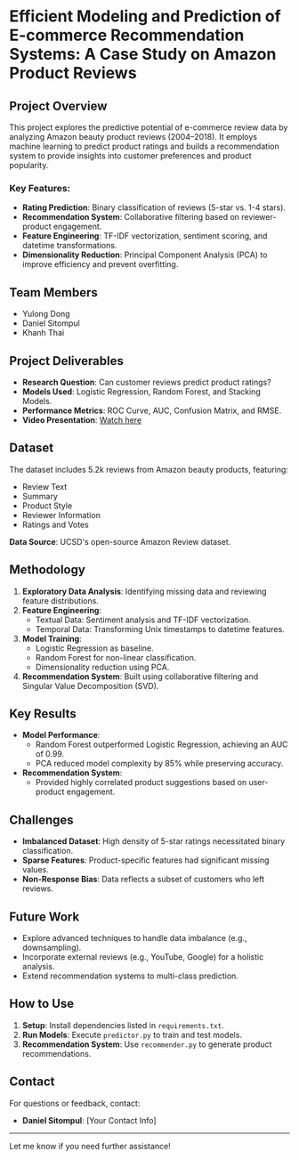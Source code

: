 # Efficient Modeling and Prediction of E-commerce Recommendation Systems: A Case Study on Amazon Product Reviews

## Project Overview

This project explores the predictive potential of e-commerce review data by analyzing Amazon beauty product reviews (2004–2018). It employs machine learning to predict product ratings and builds a recommendation system to provide insights into customer preferences and product popularity.

### Key Features:
- **Rating Prediction**: Binary classification of reviews (5-star vs. 1-4 stars).
- **Recommendation System**: Collaborative filtering based on reviewer-product engagement.
- **Feature Engineering**: TF-IDF vectorization, sentiment scoring, and datetime transformations.
- **Dimensionality Reduction**: Principal Component Analysis (PCA) to improve efficiency and prevent overfitting.

## Team Members
- Yulong Dong
- Daniel Sitompul
- Khanh Thai

## Project Deliverables
- **Research Question**: Can customer reviews predict product ratings?
- **Models Used**: Logistic Regression, Random Forest, and Stacking Models.
- **Performance Metrics**: ROC Curve, AUC, Confusion Matrix, and RMSE.
- **Video Presentation**: [Watch here](https://www.youtube.com/watch?v=JnomNXqTu_8&ab_channel=KhanhThai)

## Dataset

The dataset includes 5.2k reviews from Amazon beauty products, featuring:
- Review Text
- Summary
- Product Style
- Reviewer Information
- Ratings and Votes

**Data Source**: UCSD's open-source Amazon Review dataset.

## Methodology

1. **Exploratory Data Analysis**: Identifying missing data and reviewing feature distributions.
2. **Feature Engineering**:
   - Textual Data: Sentiment analysis and TF-IDF vectorization.
   - Temporal Data: Transforming Unix timestamps to datetime features.
3. **Model Training**:
   - Logistic Regression as baseline.
   - Random Forest for non-linear classification.
   - Dimensionality reduction using PCA.
4. **Recommendation System**: Built using collaborative filtering and Singular Value Decomposition (SVD).

## Key Results

- **Model Performance**:
  - Random Forest outperformed Logistic Regression, achieving an AUC of 0.99.
  - PCA reduced model complexity by 85% while preserving accuracy.
- **Recommendation System**:
  - Provided highly correlated product suggestions based on user-product engagement.

## Challenges

- **Imbalanced Dataset**: High density of 5-star ratings necessitated binary classification.
- **Sparse Features**: Product-specific features had significant missing values.
- **Non-Response Bias**: Data reflects a subset of customers who left reviews.

## Future Work

- Explore advanced techniques to handle data imbalance (e.g., downsampling).
- Incorporate external reviews (e.g., YouTube, Google) for a holistic analysis.
- Extend recommendation systems to multi-class prediction.

## How to Use

1. **Setup**: Install dependencies listed in `requirements.txt`.
2. **Run Models**: Execute `predictor.py` to train and test models.
3. **Recommendation System**: Use `recommender.py` to generate product recommendations.

## Contact

For questions or feedback, contact:
- **Daniel Sitompul**: [Your Contact Info]

---

Let me know if you need further assistance!
